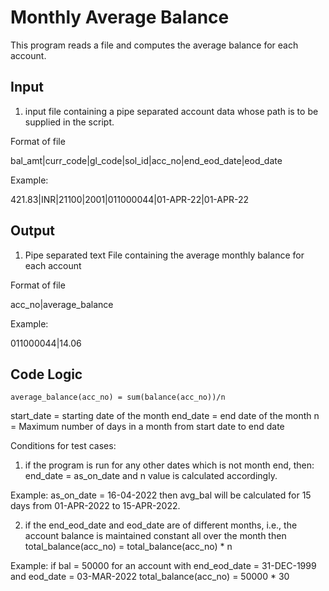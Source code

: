 # Monthly Average Balance
This program reads a file and computes the average balance for each account.

## Input
1. input file containing a pipe separated account data whose path is to be supplied in the script.

Format of file

bal_amt|curr_code|gl_code|sol_id|acc_no|end_eod_date|eod_date

Example:

421.83|INR|21100|2001|011000044|01-APR-22|01-APR-22

## Output
1. Pipe separated text File containing the average monthly balance for each account

Format of file

acc_no|average_balance

Example:

011000044|14.06

## Code Logic

`average_balance(acc_no) = sum(balance(acc_no))/n`

start_date = starting date of the month
end_date = end date of the month
n = Maximum number of days in a month from start date to end date

Conditions for test cases:

1. if the program is run for any other dates which is not month end, then:
end_date = as_on_date and n value is calculated accordingly.

Example: as_on_date = 16-04-2022 then avg_bal will be calculated for 15 days from 01-APR-2022 to 15-APR-2022.

2. if the end_eod_date and eod_date are of different months, i.e., the account balance is maintained constant all over the month
then total_balance(acc_no) = total_balance(acc_no) * n

Example: if bal = 50000 for an account with end_eod_date = 31-DEC-1999 and eod_date = 03-MAR-2022
total_balance(acc_no) = 50000 * 30



